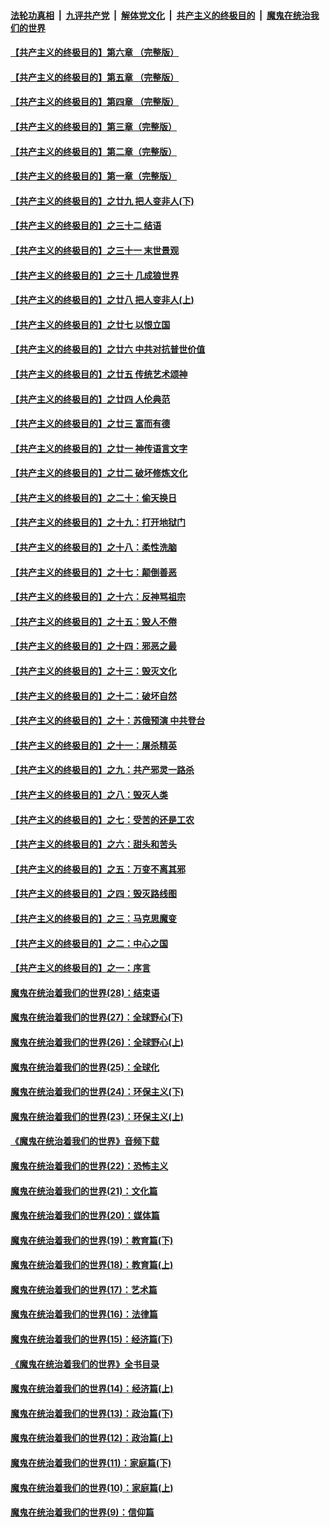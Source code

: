 ####  [法轮功真相](../../../../basic/blob/master/README.md?t=09052000) &nbsp;|&nbsp; [九评共产党](../../../../9ping.md/blob/master/README.md?t=09052000) &nbsp;|&nbsp; [解体党文化](../../../../jtdwh.md/blob/master/README.md?t=09052000)  &nbsp;|&nbsp; [共产主义的终极目的](../../../../gczydzjmd.md/blob/master/README.md?t=09052000) &nbsp;|&nbsp; [魔鬼在统治我们的世界](../../../../mgztzwmdsj.md/blob/master/README.md?t=09052000) 

#### [【共产主义的终极目的】第六章 （完整版）](../pages/nsc422/n11428913.md?t=09052000) 

#### [【共产主义的终极目的】第五章 （完整版）](../pages/nsc422/n11428912.md?t=09052000) 

#### [【共产主义的终极目的】第四章 （完整版）](../pages/nsc422/n11428907.md?t=09052000) 

#### [【共产主义的终极目的】第三章（完整版）](../pages/nsc422/n11428848.md?t=09052000) 

#### [【共产主义的终极目的】第二章（完整版）](../pages/nsc422/n11428831.md?t=09052000) 

#### [【共产主义的终极目的】第一章（完整版）](../pages/nsc422/n11417651.md?t=09052000) 

#### [【共产主义的终极目的】之廿九 把人变非人(下)](../pages/nsc422/n11344140.md?t=09052000) 

#### [【共产主义的终极目的】之三十二 结语](../pages/nsc422/n11360535.md?t=09052000) 

#### [【共产主义的终极目的】之三十一 末世景观](../pages/nsc422/n11351129.md?t=09052000) 

#### [【共产主义的终极目的】之三十 几成狼世界](../pages/nsc422/n11348280.md?t=09052000) 

#### [【共产主义的终极目的】之廿八 把人变非人(上)](../pages/nsc422/n11340492.md?t=09052000) 

#### [【共产主义的终极目的】之廿七 以恨立国](../pages/nsc422/n11336944.md?t=09052000) 

#### [【共产主义的终极目的】之廿六 中共对抗普世价值](../pages/nsc422/n11324785.md?t=09052000) 

#### [【共产主义的终极目的】之廿五 传统艺术颂神](../pages/nsc422/n11296396.md?t=09052000) 

#### [【共产主义的终极目的】之廿四 人伦典范](../pages/nsc422/n11296397.md?t=09052000) 

#### [【共产主义的终极目的】之廿三 富而有德](../pages/nsc422/n11283598.md?t=09052000) 

#### [【共产主义的终极目的】之廿一 神传语言文字](../pages/nsc422/n11263265.md?t=09052000) 

#### [【共产主义的终极目的】之廿二 破坏修炼文化](../pages/nsc422/n11245728.md?t=09052000) 

#### [【共产主义的终极目的】之二十：偷天换日](../pages/nsc422/n11238846.md?t=09052000) 

#### [【共产主义的终极目的】之十九：打开地狱门](../pages/nsc422/n11206376.md?t=09052000) 

#### [【共产主义的终极目的】之十八：柔性洗脑](../pages/nsc422/n11199994.md?t=09052000) 

#### [【共产主义的终极目的】之十七：颠倒善恶](../pages/nsc422/n11179782.md?t=09052000) 

#### [【共产主义的终极目的】之十六：反神骂祖宗](../pages/nsc422/n11166798.md?t=09052000) 

#### [【共产主义的终极目的】之十五：毁人不倦](../pages/nsc422/n11166792.md?t=09052000) 

#### [【共产主义的终极目的】之十四：邪恶之最](../pages/nsc422/n11150249.md?t=09052000) 

#### [【共产主义的终极目的】之十三：毁灭文化](../pages/nsc422/n11135227.md?t=09052000) 

#### [【共产主义的终极目的】之十二：破坏自然](../pages/nsc422/n11135214.md?t=09052000) 

#### [【共产主义的终极目的】之十：苏俄预演 中共登台](../pages/nsc422/n11118424.md?t=09052000) 

#### [【共产主义的终极目的】之十一：屠杀精英](../pages/nsc422/n11118442.md?t=09052000) 

#### [【共产主义的终极目的】之九：共产邪灵一路杀](../pages/nsc422/n11114139.md?t=09052000) 

#### [【共产主义的终极目的】之八：毁灭人类](../pages/nsc422/n11108503.md?t=09052000) 

#### [【共产主义的终极目的】之七：受苦的还是工农](../pages/nsc422/n11101809.md?t=09052000) 

#### [【共产主义的终极目的】之六：甜头和苦头](../pages/nsc422/n11096971.md?t=09052000) 

#### [【共产主义的终极目的】之五：万变不离其邪](../pages/nsc422/n11091285.md?t=09052000) 

#### [【共产主义的终极目的】之四：毁灭路线图](../pages/nsc422/n11086284.md?t=09052000) 

#### [【共产主义的终极目的】之三：马克思魔变](../pages/nsc422/n11061941.md?t=09052000) 

#### [【共产主义的终极目的】之二：中心之国](../pages/nsc422/n11047728.md?t=09052000) 

#### [【共产主义的终极目的】之一：序言](../pages/nsc422/n11086077.md?t=09052000) 

#### [魔鬼在统治着我们的世界(28)：结束语](../pages/nsc422/n10936246.md?t=09052000) 

#### [魔鬼在统治着我们的世界(27)：全球野心(下)](../pages/nsc422/n10928319.md?t=09052000) 

#### [魔鬼在统治着我们的世界(26)：全球野心(上)](../pages/nsc422/n10900318.md?t=09052000) 

#### [魔鬼在统治着我们的世界(25)：全球化](../pages/nsc422/n10788205.md?t=09052000) 

#### [魔鬼在统治着我们的世界(24)：环保主义(下)](../pages/nsc422/n10695307.md?t=09052000) 

#### [魔鬼在统治着我们的世界(23)：环保主义(上)](../pages/nsc422/n10688613.md?t=09052000) 

#### [《魔鬼在统治着我们的世界》音频下载](../pages/nsc422/n10635553.md?t=09052000) 

#### [魔鬼在统治着我们的世界(22)：恐怖主义](../pages/nsc422/n10614727.md?t=09052000) 

#### [魔鬼在统治着我们的世界(21)：文化篇](../pages/nsc422/n10597706.md?t=09052000) 

#### [魔鬼在统治着我们的世界(20)：媒体篇](../pages/nsc422/n10586579.md?t=09052000) 

#### [魔鬼在统治着我们的世界(19)：教育篇(下)](../pages/nsc422/n10564808.md?t=09052000) 

#### [魔鬼在统治着我们的世界(18)：教育篇(上)](../pages/nsc422/n10526970.md?t=09052000) 

#### [魔鬼在统治着我们的世界(17)：艺术篇](../pages/nsc422/n10499093.md?t=09052000) 

#### [魔鬼在统治着我们的世界(16)：法律篇](../pages/nsc422/n10485969.md?t=09052000) 

#### [魔鬼在统治着我们的世界(15)：经济篇(下)](../pages/nsc422/n10469975.md?t=09052000) 

#### [《魔鬼在统治着我们的世界》全书目录](../pages/nsc422/n10464261.md?t=09052000) 

#### [魔鬼在统治着我们的世界(14)：经济篇(上)](../pages/nsc422/n10457370.md?t=09052000) 

#### [魔鬼在统治着我们的世界(13)：政治篇(下)](../pages/nsc422/n10448270.md?t=09052000) 

#### [魔鬼在统治着我们的世界(12)：政治篇(上)](../pages/nsc422/n10444576.md?t=09052000) 

#### [魔鬼在统治着我们的世界(11)：家庭篇(下)](../pages/nsc422/n10440961.md?t=09052000) 

#### [魔鬼在统治着我们的世界(10)：家庭篇(上)](../pages/nsc422/n10435448.md?t=09052000) 

#### [魔鬼在统治着我们的世界(9)：信仰篇](../pages/nsc422/n10432159.md?t=09052000) 

